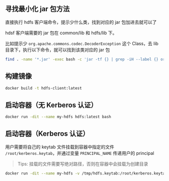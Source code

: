 ## 寻找最小化 jar 包方法

直接执行 hdfs 客户端命令，提示少什么类，找到对应的 jar 包加进去就可以了

hdsf 客户端需要的 jar 包在 common/lib 和 hdfs/lib 下。

比如提示少 <code>org.apache.commons.codec.DecoderException</code> 这个 Class，去 lib 目录下，执行以下命令，就可以找到该类对应的 jar 包

```bash
find . -name '*.jar' -exec bash -c 'jar -tf {} | grep -iH --label {} org.apache.commons.codec.DecoderException' \;
```

## 构建镜像

```bash
docker build -t hdfs-client:latest
```

## 启动容器（无 Kerberos 认证）

```bash
docker run -dit --name my-hdfs hdfs:latest bash
```

## 启动容器（Kerberos 认证）

用户需要将自己的 keytab 文件挂载到容器中指定的文件 <code>/root/kerberos.keytab</code>，并通过变量 <code>PRINCIPAL_NAME</code> 传递用户的 principal

> Tips: 挂载的文件需要写绝对路径，否则在容器中会挂载为创建目录

```bash
docker run -dit --name my-hdfs -v /tmp/hdfs.keytab:/root/kerberos.keytab -e PRINCIPAL_NAME="hdfs/kt1@DEV.DXY.CN" hdfs:latest bash
```
